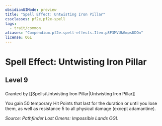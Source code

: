 ```yaml
---
obsidianUIMode: preview
title: "Spell Effect: Untwisting Iron Pillar"
cssclasses: pf2e,pf2e-spell
tags:
  - trait/common
aliases: "Compendium.pf2e.spell-effects.Item.p8F3MVUkGmpsUDOn"
license: OGL
---
```

# Spell Effect: Untwisting Iron Pillar
## Level 9
### 






Granted by [[Spells/Untwisting Iron Pillar|Untwisting Iron Pillar]]

You gain 50 temporary Hit Points that last for the duration or until you lose them, as well as resistance 5 to all physical damage (except adamantine).

*Source: Pathfinder Lost Omens: Impossible Lands*
*OGL*